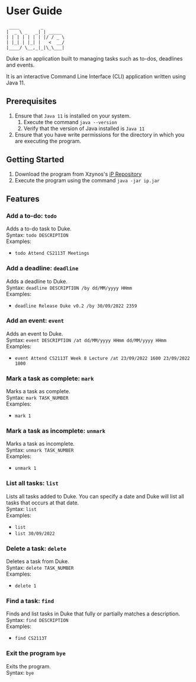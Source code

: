 # User Guide
```
 ____        _
|  _ \ _   _| | _____
| | | | | | | |/ / _ \
| |_| | |_| |   <  __/
|____/ \__,_|_|\_\___|
```

Duke is an application built to managing tasks such as to-dos, deadlines and events.

It is an interactive Command Line Interface (CLI) application written using Java 11.

## Prerequisites

1. Ensure that ```Java 11``` is installed on your system.
    1. Execute the command ```java --version```
    2. Verify that the version of Java installed is ```Java 11```
2. Ensure that you have write permissions for the directory in which you are executing the program.

## Getting Started

1. Download the program from Xzynos's [iP Repository](https://github.com/xzynos/ip/releases)
2. Execute the program using the command ```java -jar ip.jar```

## Features

### Add a to-do: ```todo```
Adds a to-do task to Duke.\
Syntax: ```todo DESCRIPTION```\
Examples:
- ```todo Attend CS2113T Meetings```

### Add a deadline: ```deadline```
Adds a deadline to Duke.\
Syntax: ```deadline DESCRIPTION /by dd/MM/yyyy HHmm```\
Examples:
- ```deadline Release Duke v0.2 /by 30/09/2022 2359```

### Add an event: ```event```
Adds an event to Duke.\
Syntax: ```event DESCRIPTION /at dd/MM/yyyy HHmm dd/MM/yyyy HHmm```\
Examples:
- ```event Attend CS2113T Week 8 Lecture /at 23/09/2022 1600 23/09/2022 1800```

### Mark a task as complete: ```mark```
Marks a task as complete.\
Syntax: ```mark TASK_NUMBER```\
Examples:

- ```mark 1```

### Mark a task as incomplete: ```unmark```

Marks a task as incomplete.\
Syntax: ```unmark TASK_NUMBER```\
Examples:

- ```unmark 1```

### List all tasks: ```list```

Lists all tasks added to Duke. You can specify a date and Duke will list all tasks that occurs at that date.\
Syntax: ```list```\
Examples:

- ```list```
- ```list 30/09/2022```

### Delete a task: ```delete```

Deletes a task from Duke.\
Syntax: ```delete TASK_NUMBER```\
Examples:

- ```delete 1```

### Find a task: ```find```

Finds and list tasks in Duke that fully or partially matches a description.\
Syntax: ```find DESCRIPTION```\
Examples:
- ```find CS2113T```

### Exit the program ```bye```
Exits the program.\
Syntax: ```bye```